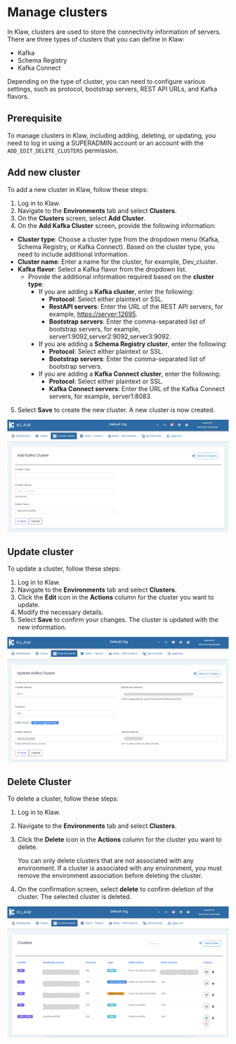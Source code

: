 # Manage clusters

In Klaw, clusters are used to store the connectivity information of
servers. There are three types of clusters that you can define in Klaw:

-   Kafka
-   Schema Registry
-   Kafka Connect

Depending on the type of cluster, you can need to configure various
settings, such as protocol, bootstrap servers, REST API URLs, and Kafka
flavors.

## Prerequisite

To manage clusters in Klaw, including adding, deleting, or updating, you
need to log in using a SUPERADMIN account or an account with the
`ADD_EDIT_DELETE_CLUSTERS` permission.

## Add new cluster

To add a new cluster in Klaw, follow these steps:

1.  Log in to Klaw.
2.  Navigate to the **Environments** tab and select **Clusters**.
3.  On the **Clusters** screen, select **Add Cluster**.
4.  On the **Add Kafka Cluster** screen, provide the following
    information:

-   **Cluster type**: Choose a cluster type from the dropdown menu
    (Kafka, Schema Registry, or Kafka Connect). Based on the cluster
    type, you need to include additional information.
-   **Cluster name**: Enter a name for the cluster, for example,
    Dev_cluster.
-   **Kafka flavor**: Select a Kafka flavor from the dropdown list.
    -   Provide the additional information required based on the
        **cluster type**:
        -   If you are adding a **Kafka cluster**, enter the following:
            -   **Protocol**: Select either plaintext or SSL.
            -   **RestAPI servers**: Enter the URL of the REST API
                servers, for example, <https://server:12695>.
            -   **Bootstrap servers**: Enter the comma-separated list of
                bootstrap servers, for example,
                server1:9092,server2:9092,server3:9092.
        -   If you are adding a **Schema Registry cluster**, enter the
            following:
            -   **Protocol**: Select either plaintext or SSL.
            -   **Bootstrap servers**: Enter the comma-separated list of
                bootstrap servers.
        -   If you are adding a **Kafka Connect cluster**, enter the
            following:
            -   **Protocol**: Select either plaintext or SSL.
            -   **Kafka Connect servers**: Enter the URL of the Kafka
                Connect servers, for example, server1:8083.

5.  Select **Save** to create the new cluster. A new cluster is now
    created.

![image](../../static/images/clusters/NewCluster.png)

## Update cluster

To update a cluster, follow these steps:

1.  Log in to Klaw.
2.  Navigate to the **Environments** tab and select **Clusters**.
3.  Click the **Edit** icon in the **Actions** column for the cluster
    you want to update.
4.  Modify the necessary details.
5.  Select **Save** to confirm your changes. The cluster is updated with
    the new information.

![image](../../static/images/clusters/UpdateCluster.png)

## Delete Cluster

To delete a cluster, follow these steps:

1.  Log in to Klaw.
2.  Navigate to the **Environments** tab and select **Clusters**.
3.  Click the **Delete** icon in the **Actions** column for the cluster
    you want to delete.


    You can only delete clusters that are not associated with any
    environment. If a cluster is associated with any environment, you must
    remove the environment association before deleting the cluster.


4.  On the confirmation screen, select **delete** to confirm deletion of
    the cluster. The selected cluster is deleted.

![image](../../static/images/clusters/Clusters.png)
